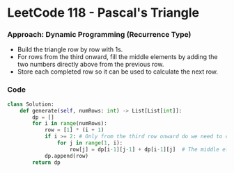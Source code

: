 # LeetCode 118 - Pascal's Triangle

### Approach: Dynamic Programming (Recurrence Type)

- Build the triangle row by row with 1s.
- For rows from the third onward, fill the middle elements by adding the two numbers directly above from the previous row.
- Store each completed row so it can be used to calculate the next row.

### Code

```python
class Solution:
    def generate(self, numRows: int) -> List[List[int]]:
        dp = []
        for i in range(numRows):
            row = [1] * (i + 1)
            if i >= 2: # Only from the third row onward do we need to calculate the middle elements.
                for j in range(1, i):
                    row[j] = dp[i-1][j-1] + dp[i-1][j]  # The middle elements are obtained by adding adjacent numbers from the previous row.
            dp.append(row)
        return dp
```




